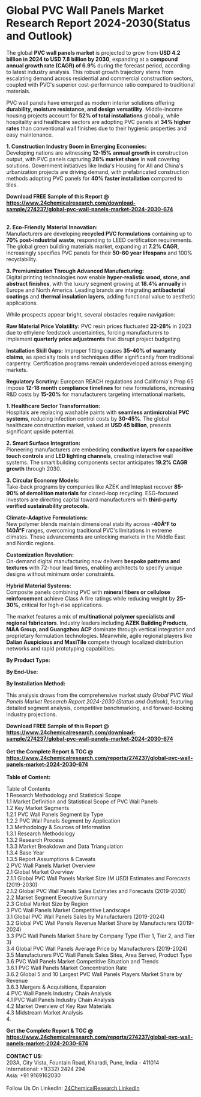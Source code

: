 <h1>Global PVC Wall Panels Market Research Report 2024-2030(Status and Outlook)</h1><p>The global <strong>PVC wall panels market</strong> is projected to grow from <strong>USD 4.2 billion in 2024 to USD 7.8 billion by 2030</strong>, expanding at a <strong>compound annual growth rate (CAGR) of 6.9%</strong> during the forecast period, according to latest industry analysis. This robust growth trajectory stems from escalating demand across residential and commercial construction sectors, coupled with PVC's superior cost-performance ratio compared to traditional materials.</p><p>PVC wall panels have emerged as modern interior solutions offering <strong>durability, moisture resistance, and design versatility</strong>. Middle-income housing projects account for <strong>52% of total installations</strong> globally, while hospitality and healthcare sectors are adopting PVC panels at <strong>34% higher rates</strong> than conventional wall finishes due to their hygienic properties and easy maintenance.</p><p><strong>1. Construction Industry Boom in Emerging Economies:</strong><br>
Developing nations are witnessing <strong>12-15% annual growth</strong> in construction output, with PVC panels capturing <strong>28% market share</strong> in wall covering solutions. Government initiatives like India's Housing for All and China's urbanization projects are driving demand, with prefabricated construction methods adopting PVC panels for <strong>40% faster installation</strong> compared to tiles.</p><div><b>Download FREE Sample of this Report @ 
            <a href="https://www.24chemicalresearch.com/download-sample/274237/global-pvc-wall-panels-market-2024-2030-674">
            https://www.24chemicalresearch.com/download-sample/274237/global-pvc-wall-panels-market-2024-2030-674</a></b></div><br><p><strong>2. Eco-Friendly Material Innovation:</strong><br>
Manufacturers are developing <strong>recycled PVC formulations</strong> containing up to <strong>70% post-industrial waste</strong>, responding to LEED certification requirements. The global green building materials market, expanding at <strong>7.2% CAGR</strong>, increasingly specifies PVC panels for their <strong>50-60 year lifespans</strong> and 100% recyclability.</p><p><strong>3. Premiumization Through Advanced Manufacturing:</strong><br>
Digital printing technologies now enable <strong>hyper-realistic wood, stone, and abstract finishes</strong>, with the luxury segment growing at <strong>18.4% annually</strong> in Europe and North America. Leading brands are integrating <strong>antibacterial coatings</strong> and <strong>thermal insulation layers</strong>, adding functional value to aesthetic applications.</p><p>While prospects appear bright, several obstacles require navigation:</p><p><strong>Raw Material Price Volatility:</strong> PVC resin prices fluctuated <strong>22-28%</strong> in 2023 due to ethylene feedstock uncertainties, forcing manufacturers to implement <strong>quarterly price adjustments</strong> that disrupt project budgeting.</p><p><strong>Installation Skill Gaps:</strong> Improper fitting causes <strong>35-40% of warranty claims</strong>, as specialty tools and techniques differ significantly from traditional carpentry. Certification programs remain underdeveloped across emerging markets.</p><p><strong>Regulatory Scrutiny:</strong> European REACH regulations and California's Prop 65 impose <strong>12-18 month compliance timelines</strong> for new formulations, increasing R&amp;D costs by <strong>15-20%</strong> for manufacturers targeting international markets.</p><p><strong>1. Healthcare Sector Transformation:</strong><br>
Hospitals are replacing washable paints with <strong>seamless antimicrobial PVC systems</strong>, reducing infection control costs by <strong>30-45%</strong>. The global healthcare construction market, valued at <strong>USD 45 billion</strong>, presents significant upside potential.</p><p><strong>2. Smart Surface Integration:</strong><br>
Pioneering manufacturers are embedding <strong>conductive layers for capacitive touch controls</strong> and <strong>LED lighting channels</strong>, creating interactive wall systems. The smart building components sector anticipates <strong>19.2% CAGR growth</strong> through 2030.</p><p><strong>3. Circular Economy Models:</strong><br>
Take-back programs by companies like AZEK and Inteplast recover <strong>85-90% of demolition materials</strong> for closed-loop recycling. ESG-focused investors are directing capital toward manufacturers with <strong>third-party verified sustainability protocols</strong>.</p><p><strong>Climate-Adaptive Formulations:</strong><br>
	New polymer blends maintain dimensional stability across <strong>-40Â°F to 140Â°F</strong> ranges, overcoming traditional PVC's limitations in extreme climates. These advancements are unlocking markets in the Middle East and Nordic regions.</p><p><strong>Customization Revolution:</strong><br>
	On-demand digital manufacturing now delivers <strong>bespoke patterns and textures</strong> with 72-hour lead times, enabling architects to specify unique designs without minimum order constraints.</p><p><strong>Hybrid Material Systems:</strong><br>
	Composite panels combining PVC with <strong>mineral fibers or cellulose reinforcement</strong> achieve Class A fire ratings while reducing weight by <strong>25-30%</strong>, critical for high-rise applications.</p><p>The market features a mix of <strong>multinational polymer specialists and regional fabricators</strong>. Industry leaders including <strong>AZEK Building Products, MAA Group, and Guangzhou ACP</strong> dominate through vertical integration and proprietary formulation technologies. Meanwhile, agile regional players like <strong>Dalian Auspicious and MaxiTile</strong> compete through localized distribution networks and rapid prototyping capabilities.</p><p><strong>By Product Type:</strong></p><p><strong>By End-Use:</strong></p><p><strong>By Installation Method:</strong></p><p>This analysis draws from the comprehensive market study <em>Global PVC Wall Panels Market Research Report 2024-2030 (Status and Outlook)</em>, featuring detailed segment analysis, competitive benchmarking, and forward-looking industry projections.</p><div><b>Download FREE Sample of this Report @ 
            <a href="https://www.24chemicalresearch.com/download-sample/274237/global-pvc-wall-panels-market-2024-2030-674">
            https://www.24chemicalresearch.com/download-sample/274237/global-pvc-wall-panels-market-2024-2030-674</a></b></div><br><div><b>Get the Complete Report & TOC @ 
            <a href="https://www.24chemicalresearch.com/reports/274237/global-pvc-wall-panels-market-2024-2030-674">
            https://www.24chemicalresearch.com/reports/274237/global-pvc-wall-panels-market-2024-2030-674</a></b></div><br>
            <b>Table of Content:</b><p>Table of Contents<br />
1 Research Methodology and Statistical Scope<br />
1.1 Market Definition and Statistical Scope of PVC Wall Panels<br />
1.2 Key Market Segments<br />
1.2.1 PVC Wall Panels Segment by Type<br />
1.2.2 PVC Wall Panels Segment by Application<br />
1.3 Methodology & Sources of Information<br />
1.3.1 Research Methodology<br />
1.3.2 Research Process<br />
1.3.3 Market Breakdown and Data Triangulation<br />
1.3.4 Base Year<br />
1.3.5 Report Assumptions & Caveats<br />
2 PVC Wall Panels Market Overview<br />
2.1 Global Market Overview<br />
2.1.1 Global PVC Wall Panels Market Size (M USD) Estimates and Forecasts (2019-2030)<br />
2.1.2 Global PVC Wall Panels Sales Estimates and Forecasts (2019-2030)<br />
2.2 Market Segment Executive Summary<br />
2.3 Global Market Size by Region<br />
3 PVC Wall Panels Market Competitive Landscape<br />
3.1 Global PVC Wall Panels Sales by Manufacturers (2019-2024)<br />
3.2 Global PVC Wall Panels Revenue Market Share by Manufacturers (2019-2024)<br />
3.3 PVC Wall Panels Market Share by Company Type (Tier 1, Tier 2, and Tier 3)<br />
3.4 Global PVC Wall Panels Average Price by Manufacturers (2019-2024)<br />
3.5 Manufacturers PVC Wall Panels Sales Sites, Area Served, Product Type<br />
3.6 PVC Wall Panels Market Competitive Situation and Trends<br />
3.6.1 PVC Wall Panels Market Concentration Rate<br />
3.6.2 Global 5 and 10 Largest PVC Wall Panels Players Market Share by Revenue<br />
3.6.3 Mergers & Acquisitions, Expansion<br />
4 PVC Wall Panels Industry Chain Analysis<br />
4.1 PVC Wall Panels Industry Chain Analysis<br />
4.2 Market Overview of Key Raw Materials<br />
4.3 Midstream Market Analysis<br />
4.</p><div><b>Get the Complete Report & TOC @ 
            <a href="https://www.24chemicalresearch.com/reports/274237/global-pvc-wall-panels-market-2024-2030-674">
            https://www.24chemicalresearch.com/reports/274237/global-pvc-wall-panels-market-2024-2030-674</a></b></div><br><b>CONTACT US:</b><br>
            203A, City Vista, Fountain Road, Kharadi, Pune, India - 411014<br>
            International: +1(332) 2424 294<br>
            Asia: +91 9169162030 <br><br>
            Follow Us On LinkedIn: <a href="https://www.linkedin.com/company/24chemicalresearch/">24ChemicalResearch LinkedIn</a>